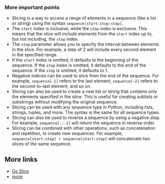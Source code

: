 ### More important points
- Slicing is a way to access a range of elements in a sequence (like a list or string) using the syntax `sequence[start:stop:step]`.
- The `start` index is inclusive, while the `stop` index is exclusive. This means that the slice will include elements from the `start` index up to, but not including, the `stop` index.
- The `step` parameter allows you to specify the interval between elements in the slice. For example, a step of 2 will include every second element in the specified range.
- If the `start` index is omitted, it defaults to the beginning of the sequence. If the `stop` index is omitted, it defaults to the end of the sequence. If the `step` is omitted, it defaults to 1.
- Negative indices can be used to slice from the end of the sequence. For example, `sequence[-1]` refers to the last element, `sequence[-2]` refers to the second-to-last element, and so on.
- Slicing can also be used to create a new list or string that contains only the elements specified in the slice. This is useful for creating sublists or substrings without modifying the original sequence.
- Slicing can be used with any sequence type in Python, including lists, strings, tuples, and more. The syntax is the same for all sequence types.
- Slicing can also be used to reverse a sequence by using a negative step. For example, `sequence[::-1]` will return the sequence in reverse order.
- Slicing can be combined with other operations, such as concatenation and repetition, to create new sequences. For example, `sequence[start:stop] + sequence[start:stop]` will concatenate two slices of the same sequence.

## More links
- [Go Slice](https://golang.org/doc/effective_go.html#slices)
- [more](https://go.dev/doc/effective_go#slices)